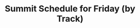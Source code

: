 ---
layout       : blocks/page-component
component    : schedule/summit-day-by-track.html
day          : Fri
title        : Summit Schedule for Friday (by Track)
type         : schedule
---